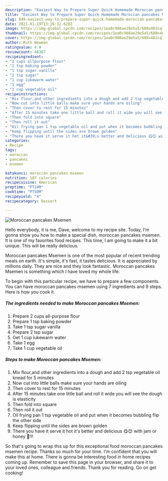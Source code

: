 ```yaml
---
description: "Easiest Way to Prepare Super Quick Homemade Moroccan pancakes Msemen"
title: "Easiest Way to Prepare Super Quick Homemade Moroccan pancakes Msemen"
slug: 849-easiest-way-to-prepare-super-quick-homemade-moroccan-pancakes-msemen
date: 2021-01-19T13:26:12.628Z
image: https://img-global.cpcdn.com/recipes/1ea0c908ae29e5a5/680x482cq70/moroccan-pancakes-msemen-recipe-main-photo.jpg
thumbnail: https://img-global.cpcdn.com/recipes/1ea0c908ae29e5a5/680x482cq70/moroccan-pancakes-msemen-recipe-main-photo.jpg
cover: https://img-global.cpcdn.com/recipes/1ea0c908ae29e5a5/680x482cq70/moroccan-pancakes-msemen-recipe-main-photo.jpg
author: Ruth Newman
ratingvalue: 4.9
reviewcount: 46367
recipeingredient:
- "2 cups allpurpose flour"
- "1 tsp baking powder"
- "1 tsp sugar vanilla"
- "2 tsp sugar"
- "1 cup lukewarm water"
- "1 egg"
- "1 cup vegetable oil"
recipeinstructions:
- "Mix flour,and other ingredients into a dough and add 2 tsp vegetable oil knead for 5 minutes"
- "Now cut into little balls make sure your hands are oiling"
- "Then cover to rest for 15 minutes"
- "After 15 minutes take one little ball and roll it wide you will see the dough is elasticity"
- "Then fold into square"
- "Then roll it out"
- "Oil frying pan 1 tsp vegetable oil and put when it becomes bubbling flip the other side"
- "Keep flipping until the sides are brown golden"
- "There you have it serve it hot it&#39;s better and delicious 😋😊 with jam or honey 🍯!!!"
categories:
- Recipe
tags:
- moroccan
- pancakes
- msemen

katakunci: moroccan pancakes msemen 
nutrition: 107 calories
recipecuisine: American
preptime: "PT24M"
cooktime: "PT50M"
recipeyield: "4"
recipecategory: Dessert

---
```



![Moroccan pancakes Msemen](https://img-global.cpcdn.com/recipes/1ea0c908ae29e5a5/680x482cq70/moroccan-pancakes-msemen-recipe-main-photo.jpg)

Hello everybody, it is me, Dave, welcome to my recipe site. Today, I'm gonna show you how to make a special dish, moroccan pancakes msemen. It is one of my favorites food recipes. This time, I am going to make it a bit unique. This will be really delicious.



Moroccan pancakes Msemen is one of the most popular of recent trending meals on earth. It's simple, it's fast, it tastes delicious. It is appreciated by millions daily. They are nice and they look fantastic. Moroccan pancakes Msemen is something which I have loved my whole life.


To begin with this particular recipe, we have to prepare a few components. You can have moroccan pancakes msemen using 7 ingredients and 9 steps. Here is how you cook it.

<!--inarticleads1-->

##### The ingredients needed to make Moroccan pancakes Msemen:

1. Prepare 2 cups all-purpose flour
1. Prepare 1 tsp baking powder
1. Take 1 tsp sugar vanilla
1. Prepare 2 tsp sugar
1. Get 1 cup lukewarm water
1. Take 1 egg
1. Take 1 cup vegetable oil




<!--inarticleads2-->

##### Steps to make Moroccan pancakes Msemen:

1. Mix flour,and other ingredients into a dough and add 2 tsp vegetable oil knead for 5 minutes
1. Now cut into little balls make sure your hands are oiling
1. Then cover to rest for 15 minutes
1. After 15 minutes take one little ball and roll it wide you will see the dough is elasticity
1. Then fold into square
1. Then roll it out
1. Oil frying pan 1 tsp vegetable oil and put when it becomes bubbling flip the other side
1. Keep flipping until the sides are brown golden
1. There you have it serve it hot it&#39;s better and delicious 😋😊 with jam or honey 🍯!!!




So that's going to wrap this up for this exceptional food moroccan pancakes msemen recipe. Thanks so much for your time. I'm confident that you will make this at home. There is gonna be interesting food in home recipes coming up. Remember to save this page in your browser, and share it to your loved ones, colleague and friends. Thank you for reading. Go on get cooking!
